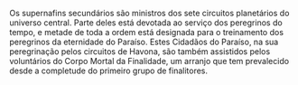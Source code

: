﻿Os supernafins secundários são ministros dos sete circuitos planetários do universo central. Parte deles está devotada ao serviço dos peregrinos do tempo, e metade de toda a ordem está designada para o treinamento dos peregrinos da eternidade do Paraíso. Estes Cidadãos do Paraíso, na sua peregrinação pelos circuitos de Havona, são também assistidos pelos voluntários do Corpo Mortal da Finalidade, um arranjo que tem prevalecido desde a completude do primeiro grupo de finalitores.